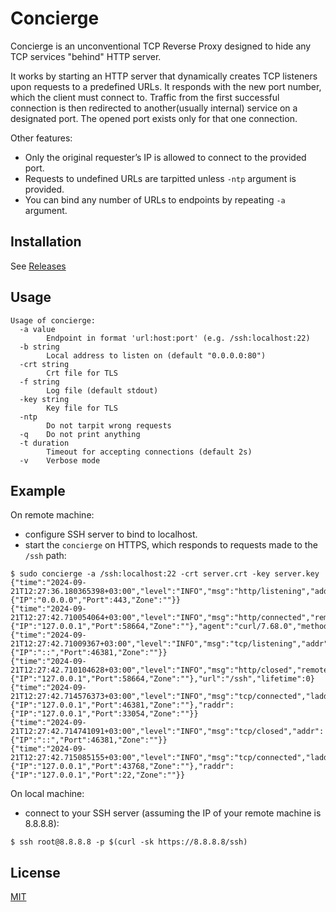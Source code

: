 # Concierge

Concierge is an unconventional TCP Reverse Proxy designed to hide any TCP services "behind" HTTP server.

It works by starting an HTTP server that dynamically creates TCP listeners 
upon requests to a predefined URLs. It responds with the new port number, which the client must connect to.
Traffic from the first successful connection is then redirected to another(usually internal) 
service on a designated port. The opened port exists only for that one connection.

Other features:
- Only the original requester’s IP is allowed to connect to the provided port.
- Requests to undefined URLs are tarpitted unless `-ntp` argument is provided.
- You can bind any number of URLs to endpoints by repeating `-a` argument.

## Installation

See [Releases](https://github.com/jackcvr/concierge/releases)

## Usage

```shell
Usage of concierge:
  -a value
    	Endpoint in format 'url:host:port' (e.g. /ssh:localhost:22)
  -b string
    	Local address to listen on (default "0.0.0.0:80")
  -crt string
    	Crt file for TLS
  -f string
    	Log file (default stdout)
  -key string
    	Key file for TLS
  -ntp
    	Do not tarpit wrong requests
  -q	Do not print anything
  -t duration
    	Timeout for accepting connections (default 2s)
  -v	Verbose mode
```

## Example

On remote machine:
- configure SSH server to bind to localhost.
- start the `concierge` on HTTPS, which responds to requests made to the `/ssh` path:

```shell
$ sudo concierge -a /ssh:localhost:22 -crt server.crt -key server.key
{"time":"2024-09-21T12:27:36.180365398+03:00","level":"INFO","msg":"http/listening","addr":{"IP":"0.0.0.0","Port":443,"Zone":""}}
{"time":"2024-09-21T12:27:42.710054064+03:00","level":"INFO","msg":"http/connected","remoteAddr":{"IP":"127.0.0.1","Port":58664,"Zone":""},"agent":"curl/7.68.0","method":"GET","url":"/ssh"}
{"time":"2024-09-21T12:27:42.71009367+03:00","level":"INFO","msg":"tcp/listening","addr":{"IP":"::","Port":46381,"Zone":""}}
{"time":"2024-09-21T12:27:42.710104628+03:00","level":"INFO","msg":"http/closed","remoteAddr":{"IP":"127.0.0.1","Port":58664,"Zone":""},"url":"/ssh","lifetime":0}
{"time":"2024-09-21T12:27:42.714576373+03:00","level":"INFO","msg":"tcp/connected","laddr":{"IP":"127.0.0.1","Port":46381,"Zone":""},"raddr":{"IP":"127.0.0.1","Port":33054,"Zone":""}}
{"time":"2024-09-21T12:27:42.714741091+03:00","level":"INFO","msg":"tcp/closed","addr":{"IP":"::","Port":46381,"Zone":""}}
{"time":"2024-09-21T12:27:42.715085155+03:00","level":"INFO","msg":"tcp/connected","laddr":{"IP":"127.0.0.1","Port":43768,"Zone":""},"raddr":{"IP":"127.0.0.1","Port":22,"Zone":""}}
```

On local machine:
- connect to your SSH server (assuming the IP of your remote machine is 8.8.8.8):

```shell
$ ssh root@8.8.8.8 -p $(curl -sk https://8.8.8.8/ssh)
```

## License

[MIT](https://spdx.org/licenses/MIT.html) 